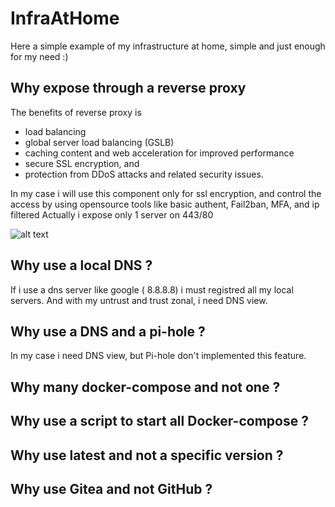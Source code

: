 # InfraAtHome

Here a simple example of my infrastructure at home, simple and just enough for my need :)

## Why expose through a reverse proxy
The benefits of  reverse proxy is 
- load balancing
- global server load balancing (GSLB)
- caching content and web acceleration for improved performance
- secure SSL encryption, and
- protection from DDoS attacks and related security issues.

In my case i will use this component only for ssl encryption, and control the access by using opensource tools like basic authent, Fail2ban, MFA, and ip filtered
Actually i expose only 1 server on 443/80

![alt text](https://ravindrajob.blob.core.windows.net/assets/HL-InfraAtHome.png)

## Why use a local DNS ?
If i use a dns server like google ( 8.8.8.8) i must registred all my local servers. And with my untrust and trust zonal, i need DNS view.

## Why use a DNS and a pi-hole  ?
In my case i need DNS view, but Pi-hole don't implemented this feature.

## Why many docker-compose and not one ?

## Why use a script to start all Docker-compose ?

## Why use latest and not a specific version ?

## Why use Gitea and not GitHub ?
